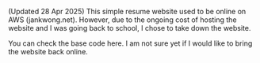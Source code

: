(Updated 28 Apr 2025)
This simple resume website used to be online on AWS (jankwong.net). However, due to the ongoing cost of hosting the website and I was going back to school, 
I chose to take down the website.

You can check the base code here. I am not sure yet if I would like to bring the website back online. 

